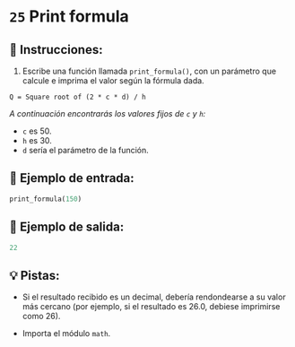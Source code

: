 # `25` Print formula

## 📝 Instrucciones:

1. Escribe una función llamada `print_formula()`, con un parámetro que calcule e imprima el valor según la fórmula dada.

```text
Q = Square root of (2 * c * d) / h
```

*A continuación encontrarás los valores fijos de `c` y `h`:*

+ `c` es 50.
+ `h` es 30.
+ `d` sería el parámetro de la función.

## 📎 Ejemplo de entrada:

```py
print_formula(150)
```

## 📎 Ejemplo de salida:

```py
22
```

## 💡 Pistas:

+ Si el resultado recibido es un decimal, debería rendondearse a su valor más cercano (por ejemplo, si el resultado es 26.0, debiese imprimirse como 26).

+ Importa el módulo `math`.
